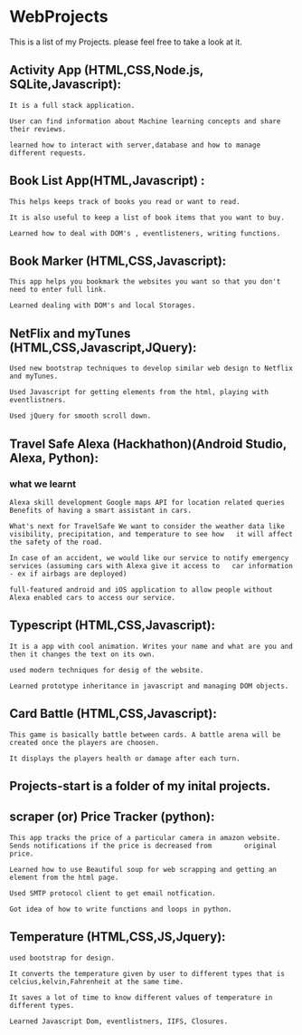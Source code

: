 # WebProjects
This is a list of my Projects. please feel free to take a look at it.


## Activity App (HTML,CSS,Node.js, SQLite,Javascript): 
 
    It is a full stack application. 
 
    User can find information about Machine learning concepts and share their reviews.
   
    learned how to interact with server,database and how to manage different requests.

## Book List App(HTML,Javascript) : 
  
    This helps keeps track of books you read or want to read. 
 
    It is also useful to keep a list of book items that you want to buy.
 
    Learned how to deal with DOM's , eventlisteners, writing functions.

## Book Marker (HTML,CSS,Javascript): 
   
    This app helps you bookmark the websites you want so that you don't need to enter full link.
   
    Learned dealing with DOM's and local Storages.

## NetFlix and myTunes (HTML,CSS,Javascript,JQuery): 
  
    Used new bootstrap techniques to develop similar web design to Netflix and myTunes.
   
    Used Javascript for getting elements from the html, playing with eventlistners.
   
    Used jQuery for smooth scroll down.

## Travel Safe Alexa (Hackhathon)(Android Studio, Alexa, Python): 
 ### what we learnt 
    
    Alexa skill development Google maps API for location related queries Benefits of having a smart assistant in cars.
 
    What's next for TravelSafe We want to consider the weather data like visibility, precipitation, and temperature to see how   it will affect the safety of the road.
 
    In case of an accident, we would like our service to notify emergency services (assuming cars with Alexa give it access to   car information - ex if airbags are deployed)

    full-featured android and iOS application to allow people without Alexa enabled cars to access our service.

## Typescript (HTML,CSS,Javascript):
  
    It is a app with cool animation. Writes your name and what are you and then it changes the text on its own.
  
    used modern techniques for desig of the website.
  
    Learned prototype inheritance in javascript and managing DOM objects.

## Card Battle (HTML,CSS,Javascript):
  
    This game is basically battle between cards. A battle arena will be created once the players are choosen. 
  
    It displays the players health or damage after each turn.

## Projects-start is a folder of my inital projects.

## scraper (or) Price Tracker (python): 
 
    This app tracks the price of a particular camera in amazon website. Sends notifications if the price is decreased from        original price.
 
    Learned how to use Beautiful soup for web scrapping and getting an element from the html page.
 
    Used SMTP protocol client to get email notfication.
 
    Got idea of how to write functions and loops in python.

## Temperature (HTML,CSS,JS,Jquery): 
   
    used bootstrap for design.
   
    It converts the temperature given by user to different types that is celcius,kelvin,Fahrenheit at the same time.
   
    It saves a lot of time to know different values of temperature in different types.
   
    Learned Javascript Dom, eventlistners, IIFS, Closures.





